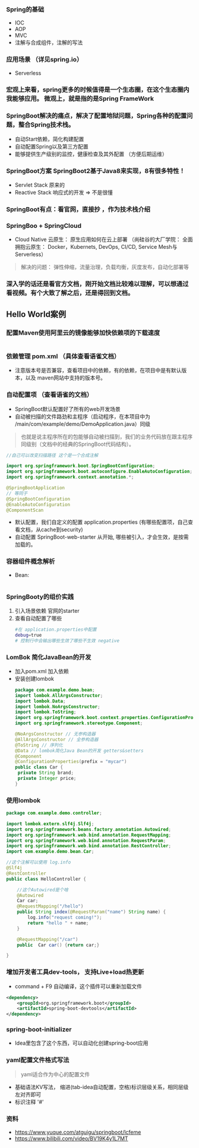### Spring的基础
- IOC
- AOP
- MVC
- 注解与合成组件，注解的写法

### 应用场景 （详见spring.io）
- Serverless
### 宏观上来看，spring更多的时候值得是一个生态圈，在这个生态圈内我能够应用。 微观上，就是指的是Spring FrameWork

### SpringBoot解决的痛点，解决了**配置地狱问题**，Spring各种的配置问题，整合Spring技术栈。
- 自动Start依赖，简化构建配置
- 自动配置Spring以及第三方配置
- 能够提供生产级别的监控，健康检查及其外配置 （方便后期运维）
### SpringBoot方案 SpringBoot2基于Java8来实现，8有很多特性！
- Servlet Stack 原来的
- Reactive Stack 响应式的开发 => 不是很懂
### SpringBoot有点：看官网，直接抄 ，作为技术栈介绍
### SpringBoo + SpringCloud
- Cloud Native 云原生： 原生应用如何在云上部署 （尚硅谷的大厂学院： 全面拥抱云原生： Docker，Kubernets, DevOps, CI/CD, Service Mesh与Serverless）
> 解决的问题： 弹性伸缩，流量治理，负载均衡，灰度发布，自动化部署等

### 深入学的话还是看官方文档，刚开始文档比较难以理解，可以想通过看视频。有个大致了解之后，还是得回到文档。

##  Hello World案例
### 配置Maven使用阿里云的镜像能够加快依赖项的下载速度
```xml

```
### 依赖管理 pom.xml （具体查看语雀文档）
- 注意版本号是否兼容，查看项目中的依赖，有的依赖，在项目中是有默认版本，以及 maven网站中支持的版本号。

### 自动配置项 （查看语雀的文档）
- SpringBoot默认配置好了所有的web开发场景
- 自动被扫描的文件路劲和主程序（启动程序，在本项目中为 /main/com/example/demo/DemoApplication.java）同级
> 也就是说主程序所在的包能够自动被扫描到，我们的业务代码放在跟主程序同级别（文档中的经典的SpringBoot代码结构）。
```java
//自己可以改变扫描路径 这个是一个合成注解

import org.springframework.boot.SpringBootConfiguration;
import org.springframework.boot.autoconfigure.EnableAutoConfiguration;
import org.springframework.context.annotation.*;

@SpringBootApplication
// 等同于
@SpringBootConfiguration
@EnableAutoConfiguration
@ComponentScan
```
- 默认配置，我们自定义的配置 application.properties (有哪些配置项，自己查看文档，从cache到security)
- 自动配置 SpringBoot-web-starter 从开始, 哪些被引入，才会生效，是按需加载的。

### 容器组件概念解析
- Bean: 
```java

```
### SpringBooty的组价实践
1. 引入场景依赖 官网的starter
2. 查看自动配置了哪些
    ```sh
    #在 application.properties中配置
    debug=true
    # 控制行中会输出哪些生效了哪些不生效 negative
    ```
### LomBok 简化JavaBean的开发
- 加入pom.xml 加入依赖
- 安装创建lombok
   ```java
  package com.example.demo.bean;
  import lombok.AllArgsConstructor;
  import lombok.Data;
  import lombok.NoArgsConstructor;
  import lombok.ToString;
  import org.springframework.boot.context.properties.ConfigurationProperties;
  import org.springframework.stereotype.Component;
  
  @NoArgsConstructor // 无参构造器
  @AllArgsConstructor // 全参构造器
  @ToString // 序列化
  @Data // lombok简化Java Bean的开发 getters&setters
  @Component
  @ConfigurationProperties(prefix = "mycar")
  public class Car {
    private String brand;
    private Integer price;
  }

  ```
  
### 使用lombok
```java
package com.example.demo.controller;

import lombok.extern.slf4j.Slf4j;
import org.springframework.beans.factory.annotation.Autowired;
import org.springframework.web.bind.annotation.RequestMapping;
import org.springframework.web.bind.annotation.RequestParam;
import org.springframework.web.bind.annotation.RestController;
import com.example.demo.bean.Car;

//这个注解可以使用 log.info
@Slf4j
@RestController
public class HelloController {

    //这个Autowired是个啥
    @Autowired
    Car car;
    @RequestMapping("/hello")
    public String index(@RequestParam("name") String name) {
        log.info("request coming!");
        return "hello " + name;
    }

    @RequestMapping("/car")
    public  Car car() {return car;}

}

```
### 增加开发者工具dev-tools， 支持Live+load热更新
- command + F9 自动编译，这个插件可以重新加载文件
```xml
<dependency>
    <groupId>org.springframework.boot</groupId>
    <artifactId>spring-boot-devtools</artifactId>
</dependency>
```
### spring-boot-initializer
- Idea里包含了这个东西，可以自动化创建spring-boot应用
### yaml配置文件格式写法
> yaml适合作为中心的配置文件
- 基础语法KV写法， 缩进(tab-idea自动配置，空格)标识层级关系，相同层级左对齐即可
- 标识注释 '#'
### 资料
- https://www.yuque.com/atguigu/springboot/lcfeme
- https://www.bilibili.com/video/BV19K4y1L7MT